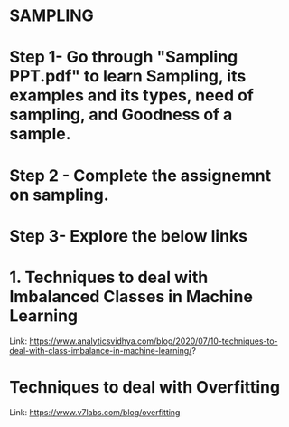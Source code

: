 # **SAMPLING**
# **Step 1- Go through "Sampling PPT.pdf" to learn Sampling, its examples and its types, need of sampling, and Goodness of a sample.**
# **Step 2 - Complete the assignemnt on sampling.**
# **Step 3- Explore the below links**
# **1. Techniques to deal with Imbalanced Classes in Machine Learning**
Link: https://www.analyticsvidhya.com/blog/2020/07/10-techniques-to-deal-with-class-imbalance-in-machine-learning/?
# **Techniques to deal with Overfitting**
Link: https://www.v7labs.com/blog/overfitting
